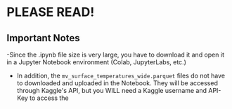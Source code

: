 # PLEASE READ!

## Important Notes
-Since the .ipynb file size is very large, you have to download it and open it in a Jupyter Notebook environment (Colab, JupyterLabs, etc.)
- In addition, the `mv_surface_temperatures_wide.parquet` files do not have to downloaded and uploaded in the Notebook. They will be accessed through Kaggle's API, but you WILL need a Kaggle username and API-Key to access the 

